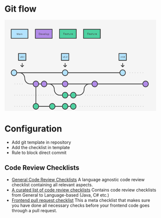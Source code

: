 # Git flow

<img src="https://github.com/clariontechtest/demo-peer-reviews/blob/master/general/gitflow.png" alt="" width="500" height="300" />

# Configuration

- Add git template in repository
- Add the checklist in template
- Rule to block direct commit

## Code Review Checklists

- [General Code Review Checklists](https://github.com/clariontechtest/demo-peer-reviews/code-review-checklist) A language agnostic code review checklist containing all relevant aspects.
- [A curated list of code review checklists](https://github.com/clariontechtest/demo-peer-reviews/csharp-code-review-checklist) Contains code review checklists from General to Language-based (Java, C# etc.)
- [Frontend pull request checklist](https://github.com/clariontechtest/demo-peer-reviews/frontend-pull-request-checklist) This a meta checklist that makes sure you have done all necessary checks before your frontend code goes through a pull request.
